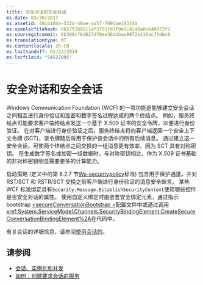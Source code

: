 ```yaml
---
title: 安全对话和安全会话
ms.date: 03/30/2017
ms.assetid: 48cb104a-532d-40ae-aa57-769dae103fda
ms.openlocfilehash: 6b57f1b9511ef3751fd1f9e5c41d0a0c648972f2
ms.sourcegitcommit: 6b308cf6d627d78ee36dbbae8972a310ac7fd6c8
ms.translationtype: MT
ms.contentlocale: zh-CN
ms.lasthandoff: 01/23/2019
ms.locfileid: "54527895"
---
```

# <a name="secure-conversations-and-secure-sessions"></a>安全对话和安全会话
Windows Communication Foundation (WCF) 的一项功能是能够建立安全会话之间相互进行身份验证和加密和数字签名过程达成的两个终结点。 例如，服务终结点可能要求客户端终结点发送一个基于 X.509 证书的安全令牌，以便进行身份验证。 在对客户端进行身份验证之后，服务终结点将向客户端返回一个安全上下文令牌 (SCT)，该令牌随后将用于保护该会话中的所有后续消息。 通过建立这一安全会话，可使两个终结点之间交换的一组消息更有效率，因为 SCT 具有对称密钥。 在生成数字签名或加密一组数据时，与对称密钥相比，作为 X.509 证书基础的非对称密钥明显需要更多的计算能力。  
  
 启动策略 (定义中的第 6.2.7 节[Ws-securitypolicy](https://go.microsoft.com/fwlink/?LinkId=99817)标准) 包含用于保护通道，并对 RST/SCT 和 RSTR/SCT 交换之前客户端进行身份验证的消息安全断言。 某些 WCF 标准绑定具有`Security.Message.EstablishSecurityContext`使用哪些控件是否安全对话的属性。 使用自定义绑定时由嵌套安全绑定元素，通过指示 bootstrap [ \<secureConversationBootstrap >](../../../../docs/framework/configure-apps/file-schema/wcf/secureconversationbootstrap.md)配置文件中或通过调用<xref:System.ServiceModel.Channels.SecurityBindingElement.CreateSecureConversationBindingElement%2A>在代码中。  
  
 有关会话的详细信息，请参阅[使用会话的](../../../../docs/framework/wcf/using-sessions.md)。  
  
## <a name="see-also"></a>请参阅
- [会话、实例化和并发](../../../../docs/framework/wcf/feature-details/sessions-instancing-and-concurrency.md)
- [如何：创建要求会话的服务](../../../../docs/framework/wcf/feature-details/how-to-create-a-service-that-requires-sessions.md)

